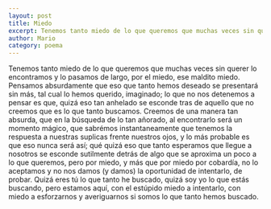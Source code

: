 ```yaml
---
layout: post
title: Miedo
excerpt: Tenemos tanto miedo de lo que queremos que muchas veces sin querer lo encontramos y lo pasamos de largo.
author: Mario
category: poema
---
```


Tenemos tanto miedo de lo que queremos que muchas veces sin querer lo encontramos y lo pasamos de largo, por el miedo, ese maldito miedo. Pensamos absurdamente que eso que tanto hemos deseado se presentará sin más, tal cual lo hemos querido, imaginado; lo que no nos detenemos a pensar es que, quizá eso tan anhelado se esconde tras de aquello que no creemos que es lo que tanto buscamos. Creemos de una manera tan absurda, que en la búsqueda de lo tan añorado, al encontrarlo será un momento mágico, que sabrémos instantaneamente que tenemos la respuesta a nuestras suplicas frente nuestros ojos, y lo más probable es que eso nunca será así; qué quizá eso que tanto esperamos que llegue a nosotros se esconde sutilmente detrás de algo que se aproxima un poco a lo que queremos, pero por miedo, y más que por miedo por cobardía, no lo aceptamos y no nos damos (y damos) la oportunidad de intentarlo, de probar. Quizá eres tú lo que tanto he buscado, quizá soy yo lo que estás buscando, pero estamos aquí, con el estúpido miedo a intentarlo, con miedo a esforzarnos y averiguarnos si somos lo que tanto hemos buscado. 
